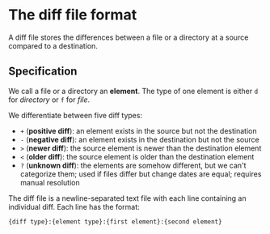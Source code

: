 # The diff file format

A diff file stores the differences between a file or a directory at a source
compared to a destination.

## Specification

We call a file or a directory an **element**. The type of one element is either
`d` for *directory* or `f` for *file*.

We differentiate between five diff types:

- `+` (**positive diff**): an element exists in the source but not the
  destination
- `-` (**negative diff**): an element exists in the destination but not
  the source
- `>` (**newer diff**): the source element is newer than the destination element
- `<` (**older diff**): the source element is older than the destination element
- `?` (**unknown diff**): the elements are somehow different, but we can't
  categorize them; used if files differ but change dates are equal; requires
  manual resolution

The diff file is a newline-separated text file with each line containing an
individual diff. Each line has the format:

`{diff type}:{element type}:{first element}:{second element}`
